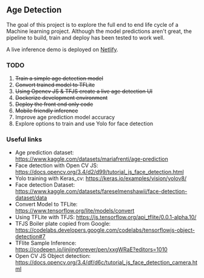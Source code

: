 ## Age Detection

The goal of this project is to explore the full end to end life cycle of a Machine learning project. Although the model predictions aren't great, the pipeline to build, train and deploy has been tested to work well. 

A live inference demo is deployed on [Netlify](https://age-pred.netlify.app/).

### TODO
1. ~~Train a simple age detection model~~
2. ~~Convert trained model to TFLite~~
3. ~~Using Opencv JS & TFJS create a live age detection UI~~
4. ~~Dockerize development environment~~
4. ~~Deploy the front end only code~~
5. ~~Mobile friendly inference~~
7. Improve age prediction model accuracy
8. Explore options to train and use Yolo for face detection

### Useful links
- Age prediction dataset: https://www.kaggle.com/datasets/mariafrenti/age-prediction 
- Face detection with Open CV JS: https://docs.opencv.org/3.4/d2/d99/tutorial_js_face_detection.html
- Yolo training with Keras_cv: https://keras.io/examples/vision/yolov8/
- Face detection Dataset: https://www.kaggle.com/datasets/fareselmenshawii/face-detection-dataset/data
- Convert Model to TFLite: https://www.tensorflow.org/lite/models/convert
- Using TFLite with TFJS: https://js.tensorflow.org/api_tflite/0.0.1-alpha.10/
- TFJS Boiler plate copied from Google: https://codelabs.developers.google.com/codelabs/tensorflowjs-object-detection#7
- TFlite Sample Inference: https://codepen.io/jinjingforever/pen/xxgWRaE?editors=1010
- Open CV JS Object detection: https://docs.opencv.org/3.4/df/d6c/tutorial_js_face_detection_camera.html